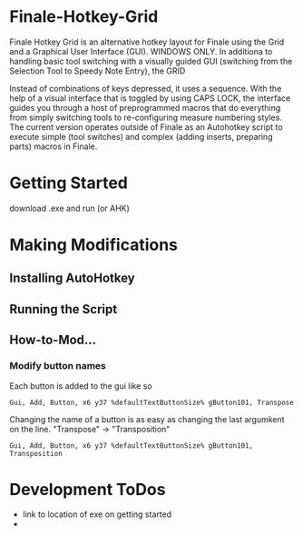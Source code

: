 # Finale-Hotkey-Grid
Finale Hotkey Grid is an alternative hotkey layout for Finale using the Grid and a Graphical User Interface (GUI).  WINDOWS ONLY.  In additiona to handling basic tool switching with a visually guided GUI (switching from the Selection Tool to Speedy Note Entry), the GRID 

Instead of combinations of keys depressed, it uses a sequence. With the help of a visual interface that is toggled by using CAPS LOCK, the interface guides you through a host of preprogrammed macros that do everything from simply switching tools to re-configuring measure numbering styles. The current version operates outside of Finale as an Autohotkey script to execute simple (tool switches) and complex (adding inserts, preparing parts) macros in Finale.


# Getting Started

download .exe and run (or AHK)

# Making Modifications

## Installing AutoHotkey

## Running the Script

## How-to-Mod...

### Modify button names

Each button is added to the gui like so
```autohotkey
Gui, Add, Button, x6 y37 %defaultTextButtonSize% gButton101, Transpose
```
Changing the name of a button is as easy as changing the last argumkent on the line. "Transpose" -> "Transposition"
```autohotkey
Gui, Add, Button, x6 y37 %defaultTextButtonSize% gButton101, Transposition
```


# Development ToDos

- link to location of exe on getting started
- 
